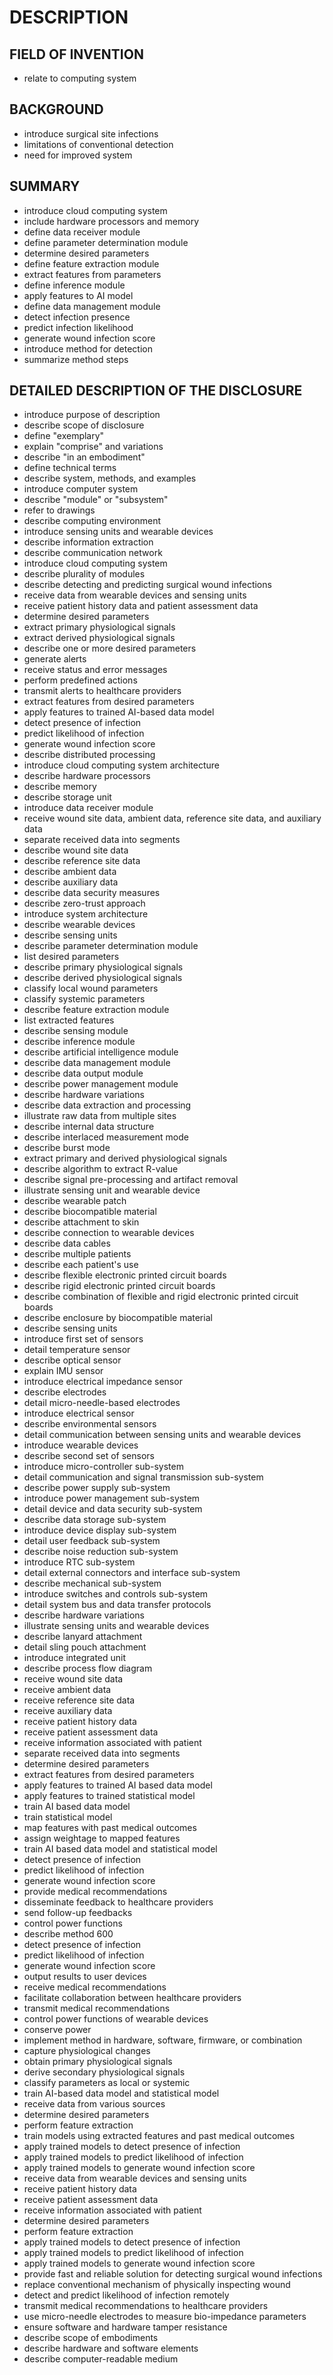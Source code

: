# DESCRIPTION

## FIELD OF INVENTION

- relate to computing system

## BACKGROUND

- introduce surgical site infections
- limitations of conventional detection
- need for improved system

## SUMMARY

- introduce cloud computing system
- include hardware processors and memory
- define data receiver module
- define parameter determination module
- determine desired parameters
- define feature extraction module
- extract features from parameters
- define inference module
- apply features to AI model
- define data management module
- detect infection presence
- predict infection likelihood
- generate wound infection score
- introduce method for detection
- summarize method steps

## DETAILED DESCRIPTION OF THE DISCLOSURE

- introduce purpose of description
- describe scope of disclosure
- define "exemplary"
- explain "comprise" and variations
- describe "in an embodiment"
- define technical terms
- describe system, methods, and examples
- introduce computer system
- describe "module" or "subsystem"
- refer to drawings
- describe computing environment
- introduce sensing units and wearable devices
- describe information extraction
- describe communication network
- introduce cloud computing system
- describe plurality of modules
- describe detecting and predicting surgical wound infections
- receive data from wearable devices and sensing units
- receive patient history data and patient assessment data
- determine desired parameters
- extract primary physiological signals
- extract derived physiological signals
- describe one or more desired parameters
- generate alerts
- receive status and error messages
- perform predefined actions
- transmit alerts to healthcare providers
- extract features from desired parameters
- apply features to trained AI-based data model
- detect presence of infection
- predict likelihood of infection
- generate wound infection score
- describe distributed processing
- introduce cloud computing system architecture
- describe hardware processors
- describe memory
- describe storage unit
- introduce data receiver module
- receive wound site data, ambient data, reference site data, and auxiliary data
- separate received data into segments
- describe wound site data
- describe reference site data
- describe ambient data
- describe auxiliary data
- describe data security measures
- describe zero-trust approach
- introduce system architecture
- describe wearable devices
- describe sensing units
- describe parameter determination module
- list desired parameters
- describe primary physiological signals
- describe derived physiological signals
- classify local wound parameters
- classify systemic parameters
- describe feature extraction module
- list extracted features
- describe sensing module
- describe inference module
- describe artificial intelligence module
- describe data management module
- describe data output module
- describe power management module
- describe hardware variations
- describe data extraction and processing
- illustrate raw data from multiple sites
- describe internal data structure
- describe interlaced measurement mode
- describe burst mode
- extract primary and derived physiological signals
- describe algorithm to extract R-value
- describe signal pre-processing and artifact removal
- illustrate sensing unit and wearable device
- describe wearable patch
- describe biocompatible material
- describe attachment to skin
- describe connection to wearable devices
- describe data cables
- describe multiple patients
- describe each patient's use
- describe flexible electronic printed circuit boards
- describe rigid electronic printed circuit boards
- describe combination of flexible and rigid electronic printed circuit boards
- describe enclosure by biocompatible material
- describe sensing units
- introduce first set of sensors
- detail temperature sensor
- describe optical sensor
- explain IMU sensor
- introduce electrical impedance sensor
- describe electrodes
- detail micro-needle-based electrodes
- introduce electrical sensor
- describe environmental sensors
- detail communication between sensing units and wearable devices
- introduce wearable devices
- describe second set of sensors
- introduce micro-controller sub-system
- detail communication and signal transmission sub-system
- describe power supply sub-system
- introduce power management sub-system
- detail device and data security sub-system
- describe data storage sub-system
- introduce device display sub-system
- detail user feedback sub-system
- describe noise reduction sub-system
- introduce RTC sub-system
- detail external connectors and interface sub-system
- describe mechanical sub-system
- introduce switches and controls sub-system
- detail system bus and data transfer protocols
- describe hardware variations
- illustrate sensing units and wearable devices
- describe lanyard attachment
- detail sling pouch attachment
- introduce integrated unit
- describe process flow diagram
- receive wound site data
- receive ambient data
- receive reference site data
- receive auxiliary data
- receive patient history data
- receive patient assessment data
- receive information associated with patient
- separate received data into segments
- determine desired parameters
- extract features from desired parameters
- apply features to trained AI based data model
- apply features to trained statistical model
- train AI based data model
- train statistical model
- map features with past medical outcomes
- assign weightage to mapped features
- train AI based data model and statistical model
- detect presence of infection
- predict likelihood of infection
- generate wound infection score
- provide medical recommendations
- disseminate feedback to healthcare providers
- send follow-up feedbacks
- control power functions
- describe method 600
- detect presence of infection
- predict likelihood of infection
- generate wound infection score
- output results to user devices
- receive medical recommendations
- facilitate collaboration between healthcare providers
- transmit medical recommendations
- control power functions of wearable devices
- conserve power
- implement method in hardware, software, firmware, or combination
- capture physiological changes
- obtain primary physiological signals
- derive secondary physiological signals
- classify parameters as local or systemic
- train AI-based data model and statistical model
- receive data from various sources
- determine desired parameters
- perform feature extraction
- train models using extracted features and past medical outcomes
- apply trained models to detect presence of infection
- apply trained models to predict likelihood of infection
- apply trained models to generate wound infection score
- receive data from wearable devices and sensing units
- receive patient history data
- receive patient assessment data
- receive information associated with patient
- determine desired parameters
- perform feature extraction
- apply trained models to detect presence of infection
- apply trained models to predict likelihood of infection
- apply trained models to generate wound infection score
- provide fast and reliable solution for detecting surgical wound infections
- replace conventional mechanism of physically inspecting wound
- detect and predict likelihood of infection remotely
- transmit medical recommendations to healthcare providers
- use micro-needle electrodes to measure bio-impedance parameters
- ensure software and hardware tamper resistance
- describe scope of embodiments
- describe hardware and software elements
- describe computer-readable medium

